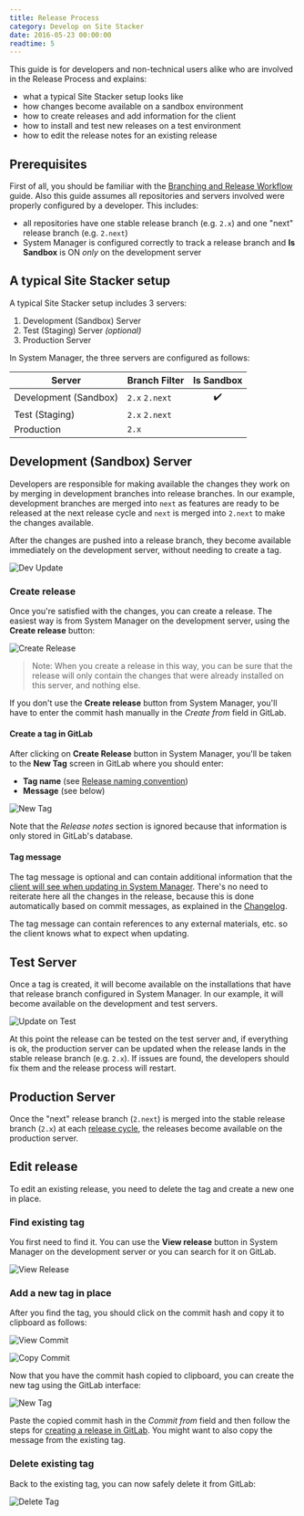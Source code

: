 ```yaml
---
title: Release Process
category: Develop on Site Stacker
date: 2016-05-23 00:00:00
readtime: 5
---
```


This guide is for developers and non-technical users alike who are involved in the Release Process and explains:

- what a typical Site Stacker setup looks like
- how changes become available on a sandbox environment
- how to create releases and add information for the client
- how to install and test new releases on a test environment
- how to edit the release notes for an existing release

## Prerequisites

First of all, you should be familiar with the [Branching and Release Workflow](branching-and-release-workflow) guide. Also this guide assumes all repositories and servers involved were properly configured by a developer. This includes:

- all repositories have one stable release branch (e.g. `2.x`) and one "next" release branch (e.g. `2.next`)
- System Manager is configured correctly to track a release branch and **Is Sandbox** is ON *only* on the development server

## A typical Site Stacker setup

A typical Site Stacker setup includes 3 servers:

1. Development (Sandbox) Server
2. Test (Staging) Server *(optional)*
3. Production Server

In System Manager, the three servers are configured as follows:

Server | Branch Filter | Is Sandbox
---|---|:---:
Development (Sandbox) | `2.x` `2.next` | :heavy_check_mark:
Test (Staging) | `2.x` `2.next` |
Production | `2.x` |

## Development (Sandbox) Server

Developers are responsible for making available the changes they work on by merging in development branches into release branches. In our example, development branches are merged into `next` as features are ready to be released at the next release cycle and `next` is merged into `2.next` to make the changes available.

After the changes are pushed into a release branch, they become available immediately on the development server, without needing to create a tag.

![Dev Update](https://git.sitestacker.com/sitestacker/docs/uploads/a6f4ff4398b5e93f4b78623396e07513/image.png)

### Create release

Once you're satisfied with the changes, you can create a release. The easiest way is from System Manager on the development server, using the **Create release** button:

![Create Release](https://git.sitestacker.com/sitestacker/docs/uploads/625cf92fae65929ef4b9291c26ff0316/create-release.png)

> Note: When you create a release in this way, you can be sure that the release will only contain the changes that were already installed on this server, and nothing else.

If you don't use the **Create release** button from System Manager, you'll have to enter the commit hash manually in the *Create from* field in GitLab.

#### Create a tag in GitLab

After clicking on **Create Release** button in System Manager, you'll be taken to the **New Tag** screen in GitLab where you should enter:

- **Tag name** (see [Release naming convention](branching-and-release-workflow#release-naming-convention))
- **Message** (see below)

![New Tag](https://git.sitestacker.com/sitestacker/docs/uploads/104e0d42e3e0b2183568090bcff15817/image.png)

Note that the *Release notes* section is ignored because that information is only stored in GitLab's database.

#### Tag message

The tag message is optional and can contain additional information that the [client will see when updating in System Manager](#test-server). There's no need to reiterate here all the changes in the release, because this is done automatically based on commit messages, as explained in the [Changelog](branching-and-release-workflow#changelog).

The tag message can contain references to any external materials, etc. so the client knows what to expect when updating.

## Test Server

Once a tag is created, it will become available on the installations that have that release branch configured in System Manager. In our example, it will become available on the development and test servers.

![Update on Test](https://git.sitestacker.com/sitestacker/docs/uploads/51775d2f7094fd15614099f62e934251/image.png)

At this point the release can be tested on the test server and, if everything is ok, the production server can be updated when the release lands in the stable release branch (e.g. `2.x`). If issues are found, the developers should fix them and the release process will restart.

## Production Server

Once the "next" release branch (`2.next`) is merged into the stable release branch (`2.x`) at each [release cycle](branching-and-release-workflow#release-cycle), the releases become available on the production server.

## Edit release

To edit an existing release, you need to delete the tag and create a new one in place.

### Find existing tag

You first need to find it. You can use the **View release** button in System Manager on the development server or you can search for it on GitLab.

![View Release](https://git.sitestacker.com/sitestacker/docs/uploads/dc25ccf9ba54471d87c1a364da438ba2/view-release.png)

### Add a new tag in place

After you find the tag, you should click on the commit hash and copy it to clipboard as follows:

![View Commit](https://git.sitestacker.com/sitestacker/docs/uploads/c8e34d44a86157b3471d781f3f02b14e/view-commit.png)

![Copy Commit](https://git.sitestacker.com/sitestacker/docs/uploads/f03b0fe30a482219f8d58913496248d9/copy-commit.png)

Now that you have the commit hash copied to clipboard, you can create the new tag using the GitLab interface:

![New Tag](https://git.sitestacker.com/sitestacker/docs/uploads/970302efa41df71e70ac2e2c2c8e9374/new-tag.png)

Paste the copied commit hash in the *Commit from* field and then follow the steps for [creating a release in GitLab](#create-a-release-in-gitlab). You might want to also copy the message from the existing tag.

### Delete existing tag

Back to the existing tag, you can now safely delete it from GitLab:

![Delete Tag](https://git.sitestacker.com/sitestacker/docs/uploads/0806acfd7b2278ebc028a340bfc6a51f/delete-tag.png)
